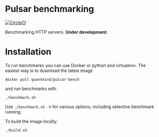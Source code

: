 # Pulsar benchmarking

[![CircleCI](https://circleci.com/gh/quantmind/pulsar-bench.svg?style=svg)](https://circleci.com/gh/quantmind/pulsar-bench)

Benchmarking HTTP servers. **Under development**.

# Installation

To run benchmarks you can use Docker or python and virtualenv.
The easiest way is to download the latest image
```
docker pull quantmind/pulsar-bench
```
and run benchmarks with
```
./benchmark.sh
```
Use ``./benchmark.sh -h`` for various options, including selective benchmark running.

To build the image locally:
```
./build.sh.
```
